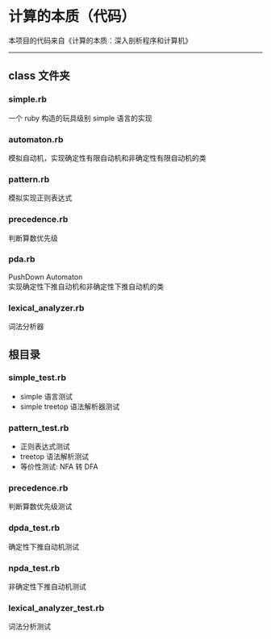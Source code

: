 计算的本质（代码）
===
本项目的代码来自《计算的本质：深入剖析程序和计算机》

***


## class 文件夹

### simple.rb
一个 ruby 构造的玩具级别 simple 语言的实现

### automaton.rb
模拟自动机，实现确定性有限自动机和非确定性有限自动机的类

### pattern.rb
模拟实现正则表达式

### precedence.rb
判断算数优先级

### pda.rb
PushDown Automaton<br>实现确定性下推自动机和非确定性下推自动机的类

### lexical_analyzer.rb
词法分析器



## 根目录

### simple_test.rb
- simple 语言测试
- simple treetop 语法解析器测试

### pattern_test.rb
- 正则表达式测试
- treetop 语法解析测试
- 等价性测试: NFA 转 DFA

### precedence.rb
判断算数优先级测试

### dpda_test.rb
确定性下推自动机测试

### npda_test.rb
非确定性下推自动机测试

### lexical_analyzer_test.rb
词法分析测试